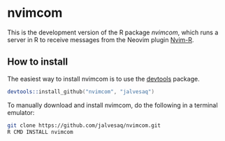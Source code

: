# nvimcom

This is the development version of the R package *nvimcom*, which runs a
server in R to receive messages from the Neovim plugin [Nvim-R].

## How to install

The easiest way to install nvimcom is to use the [devtools] package.

```s
devtools::install_github("nvimcom", "jalvesaq")
```

To manually download and install nvimcom, do the following in a terminal
emulator:

```sh
git clone https://github.com/jalvesaq/nvimcom.git
R CMD INSTALL nvimcom
```

[Nvim-R]: https://github.com/jalvesaq/Nvim-R
[Neovim]: http://neovim.org
[devtools]: http://cran.r-project.org/web/packages/devtools/index.html
